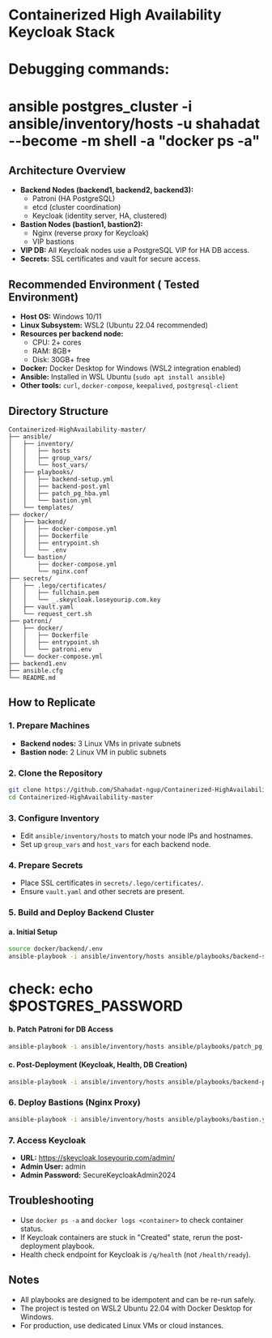 # Containerized High Availability Keycloak Stack

# Debugging commands:

# ansible postgres_cluster -i ansible/inventory/hosts -u shahadat --become -m shell -a "docker ps -a"

## Architecture Overview

- **Backend Nodes (backend1, backend2, backend3):**
  - Patroni (HA PostgreSQL)
  - etcd (cluster coordination)
  - Keycloak (identity server, HA, clustered)
- **Bastion Nodes (bastion1, bastion2):**
  - Nginx (reverse proxy for Keycloak)
  - VIP bastions
- **VIP DB:** All Keycloak nodes use a PostgreSQL VIP for HA DB access.
- **Secrets:** SSL certificates and vault for secure access.

## Recommended Environment ( Tested Environment)

- **Host OS:** Windows 10/11
- **Linux Subsystem:** WSL2 (Ubuntu 22.04 recommended)
- **Resources per backend node:**
  - CPU: 2+ cores
  - RAM: 8GB+
  - Disk: 30GB+ free
- **Docker:** Docker Desktop for Windows (WSL2 integration enabled)
- **Ansible:** Installed in WSL Ubuntu (`sudo apt install ansible`)
- **Other tools:** `curl`, `docker-compose`, `keepalived`, `postgresql-client`

## Directory Structure

```
Containerized-HighAvailability-master/
├── ansible/
│   ├── inventory/
│   │   ├── hosts
│   │   ├── group_vars/
│   │   └── host_vars/
│   ├── playbooks/
│   │   ├── backend-setup.yml
│   │   ├── backend-post.yml
│   │   ├── patch_pg_hba.yml
│   │   └── bastion.yml
│   └── templates/
├── docker/
│   ├── backend/
│   │   ├── docker-compose.yml
│   │   ├── Dockerfile
│   │   ├── entrypoint.sh
│   │   └── .env
│   └── bastion/
│       ├── docker-compose.yml
│       └── nginx.conf
├── secrets/
│   ├── .lego/certificates/
│   │   ├── fullchain.pem
│   │   └── _.skeycloak.loseyourip.com.key
│   ├── vault.yaml
│   └── request_cert.sh
├── patroni/
│   ├── docker/
│   │   ├── Dockerfile
│   │   ├── entrypoint.sh
│   │   └── patroni.env
│   └── docker-compose.yml
├── backend1.env
├── ansible.cfg
└── README.md
```

## How to Replicate

### 1. Prepare Machines

- **Backend nodes:** 3 Linux VMs in private subnets
- **Bastion node:** 2 Linux VM in public subnets

### 2. Clone the Repository

```bash
git clone https://github.com/Shahadat-ngup/Containerized-HighAvailability.git
cd Containerized-HighAvailability-master
```

### 3. Configure Inventory

- Edit `ansible/inventory/hosts` to match your node IPs and hostnames.
- Set up `group_vars` and `host_vars` for each backend node.

### 4. Prepare Secrets

- Place SSL certificates in `secrets/.lego/certificates/`.
- Ensure `vault.yaml` and other secrets are present.

### 5. Build and Deploy Backend Cluster

#### a. Initial Setup

```bash
source docker/backend/.env
ansible-playbook -i ansible/inventory/hosts ansible/playbooks/backend-setup.yml -u <your_user> --become
```

# check: echo $POSTGRES_PASSWORD

#### b. Patch Patroni for DB Access

```bash
ansible-playbook -i ansible/inventory/hosts ansible/playbooks/patch_pg_hba.yml -u <your_user> --become
```

#### c. Post-Deployment (Keycloak, Health, DB Creation)

```bash
ansible-playbook -i ansible/inventory/hosts ansible/playbooks/backend-post.yml -u <your_user> --become
```

### 6. Deploy Bastions (Nginx Proxy)

```bash
ansible-playbook -i ansible/inventory/hosts ansible/playbooks/bastion.yml -u <your_user> --become
```

### 7. Access Keycloak

- **URL:** https://skeycloak.loseyourip.com/admin/
- **Admin User:** admin
- **Admin Password:** SecureKeycloakAdmin2024

## Troubleshooting

- Use `docker ps -a` and `docker logs <container>` to check container status.
- If Keycloak containers are stuck in "Created" state, rerun the post-deployment playbook.
- Health check endpoint for Keycloak is `/q/health` (not `/health/ready`).

## Notes

- All playbooks are designed to be idempotent and can be re-run safely.
- The project is tested on WSL2 Ubuntu 22.04 with Docker Desktop for Windows.
- For production, use dedicated Linux VMs or cloud instances.
